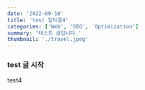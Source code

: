 ```yaml
---
date: '2022-09-18'
title: 'test 알티클4'
categories: ['Web', 'SEO', 'Optimization']
summary: '테스트 글입니다.'
thumbnail: './travel.jpeg'
---
```


### test 글 시작

test4

